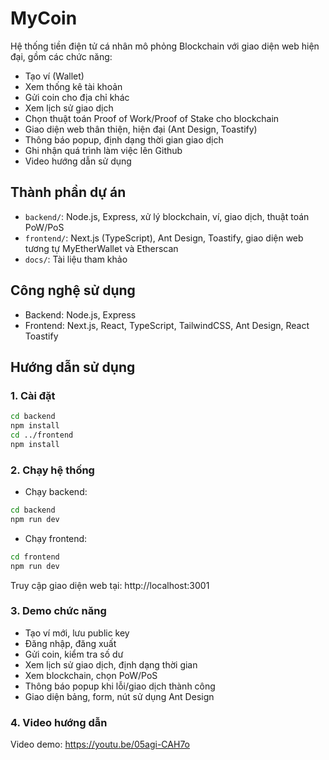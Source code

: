 # MyCoin

Hệ thống tiền điện tử cá nhân mô phỏng Blockchain với giao diện web hiện đại, gồm các chức năng:

- Tạo ví (Wallet)
- Xem thống kê tài khoản
- Gửi coin cho địa chỉ khác
- Xem lịch sử giao dịch
- Chọn thuật toán Proof of Work/Proof of Stake cho blockchain
- Giao diện web thân thiện, hiện đại (Ant Design, Toastify)
- Thông báo popup, định dạng thời gian giao dịch
- Ghi nhận quá trình làm việc lên Github
- Video hướng dẫn sử dụng

## Thành phần dự án

- `backend/`: Node.js, Express, xử lý blockchain, ví, giao dịch, thuật toán PoW/PoS
- `frontend/`: Next.js (TypeScript), Ant Design, Toastify, giao diện web tương tự MyEtherWallet và Etherscan
- `docs/`: Tài liệu tham khảo

## Công nghệ sử dụng

- Backend: Node.js, Express
- Frontend: Next.js, React, TypeScript, TailwindCSS, Ant Design, React Toastify

## Hướng dẫn sử dụng

### 1. Cài đặt

```bash
cd backend
npm install
cd ../frontend
npm install
```

### 2. Chạy hệ thống

- Chạy backend:
```bash
cd backend
npm run dev
```
- Chạy frontend:
```bash
cd frontend
npm run dev
```

Truy cập giao diện web tại: http://localhost:3001

### 3. Demo chức năng

- Tạo ví mới, lưu public key
- Đăng nhập, đăng xuất
- Gửi coin, kiểm tra số dư
- Xem lịch sử giao dịch, định dạng thời gian
- Xem blockchain, chọn PoW/PoS
- Thông báo popup khi lỗi/giao dịch thành công
- Giao diện bảng, form, nút sử dụng Ant Design

### 4. Video hướng dẫn

Video demo: https://youtu.be/05agi-CAH7o
